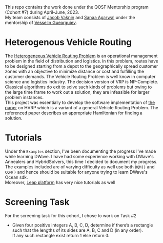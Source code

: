 This repo contains the work done under the QOSF Mentorship program (Cohort #7) during April-June, 2023. \
My team consists of [Jacob Vaknin](https://www.linkedin.com/in/kobevaknin/) and [Sanaa Agarwal](https://www.linkedin.com/in/sanaa-agarwal-837596106/) under the mentorship of [Vesselin Gueorguiev](https://www.linkedin.com/in/vgg-consulting/).

# Heterogenous Vehicle Routing
The [Heterogeneous Vehicle Routing Problem](https://ieeexplore.ieee.org/document/8541149) is an operational management problem in the field of distribution and logistics. In this problem, routes have to be designed starting from a depot to the geographically spread customer zones with an objective to minimize distance or cost and fulfilling the customer demands.
The Vehicle Routing Problem is well know in computer science and logistics industry. The decision version of VRP is NP-Complete. \
Classical algorithms do exit to solve such kinds of problems but owing to the large time frame to work out a solution, they are infeasible for larger problem instances. \
This project was essentially to develop the software implementation of [the paper](https://arxiv.org/pdf/2110.06799.pdf) on HVRP which is a variant of a general Vehicle Routing Problem. The referenced paper describes an appropriate Hamiltonian for finding a solution.

# Tutorials
Under the `Examples` section, I've been documenting the progress I've made while learning DWave.
I have had some experience working with DWave's Annealers and HybridSolvers, this time I decided to document my progress.
The examples included are of varying difficulty as well use both `BQM()` and `CQM()` and hence should be suitable for anyone trying to learn DWave's Ocean sdk. \
Moreover, [Leap platform](https://cloud.dwavesys.com/leap/examples) has very nice tutorials as well

# Screening Task
For the screening task for this cohort, I chose to work on Task #2
- Given four positive integers A, B, C, D, determine if there’s a rectangle such that the lengths of its sides are A, B, C and D (in any order).  
If any such rectangle exist return 1 else return 0.































